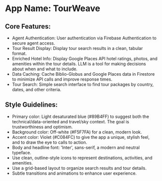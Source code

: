 # **App Name**: TourWeave

## Core Features:

- Agent Authentication: User authentication via Firebase Authentication to secure agent access.
- Tour Result Display: Display tour search results in a clean, tabular format.
- Enriched Hotel Info: Display Google Places API hotel ratings, photos, and amenities within the tour details. LLM is a tool for making decisions about when and what to include.
- Data Caching: Cache Biblio-Globus and Google Places data in Firestore to minimize API calls and improve response times.
- Tour Search: Simple search interface to find tour packages by country, dates, and other criteria.

## Style Guidelines:

- Primary color: Light desaturated blue (#89B4FF) to suggest both the technical/data-oriented and travel/sky context. The goal is trustworthiness and optimism.
- Background color: Off-white (#F5F7FA) for a clean, modern look.
- Accent color: Violet (#C084FC) to give the app a unique, stylish feel, and to draw the eye to calls to action.
- Body and headline font: 'Inter', sans-serif, a modern and neutral typeface.
- Use clean, outline-style icons to represent destinations, activities, and amenities.
- Use a grid-based layout to organize search results and tour details.
- Subtle transitions and animations to enhance user experience.